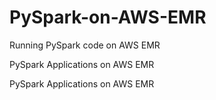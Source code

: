# PySpark-on-AWS-EMR

Running PySpark code on AWS EMR 

PySpark Applications on AWS EMR



PySpark Applications on AWS EMR

